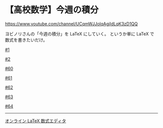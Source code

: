 # 【高校数学】今週の積分

https://www.youtube.com/channel/UCqmWJJolqAgjIdLqK3zD1QQ

ヨビノリさんの「今週の積分」を LaTeX にしていく。
というか単に LaTeX で数式を書きたいだけ。


[#1](1.md)

[#2](2.md)

[#60](60.md)

[#61](61.md)

[#62](62.md)

[#63](63.md)

[#64](64.md)

----

[オンライン LaTeX 数式エディタ](https://www.codecogs.com/latex/eqneditor.php)
